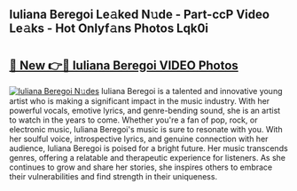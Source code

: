 ## Iuliana Beregoi Le𝚊ked N𝚞de - Part-ccP Video Le𝚊ks - Hot Onlyf𝚊ns Photos Lqk0i

# <h2><a href="http://ac33978.deff.icu/?id=Iuliana+Beregoi">🔗 New 👉🔴 Iuliana Beregoi VIDEO Photos</a></h2>

[![Iuliana Beregoi N𝚞des](https://i.imgur.com/rIISA9y.gif)](http://ac33978.deff.icu/?id=Iuliana+Beregoi)
Iuliana Beregoi is a talented and innovative young artist who is making a significant impact in the music industry. With her powerful vocals, emotive lyrics, and genre-bending sound, she is an artist to watch in the years to come. Whether you're a fan of pop, rock, or electronic music, Iuliana Beregoi's music is sure to resonate with you. With her soulful voice, introspective lyrics, and genuine connection with her audience, Iuliana Beregoi is poised for a bright future. Her music transcends genres, offering a relatable and therapeutic experience for listeners. As she continues to grow and share her stories, she inspires others to embrace their vulnerabilities and find strength in their uniqueness.
